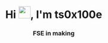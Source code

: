 <h1 align="center">Hi <img width="32px" src="https://raw.githubusercontent.com/MartinHeinz/MartinHeinz/master/wave.gif"/>, I'm ts0x100e </h1>
<h3 align="center">FSE in making</h3>
